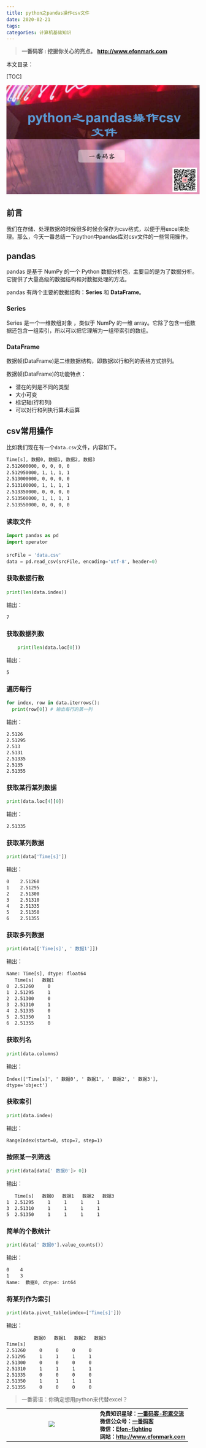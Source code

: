 ```yaml
---
title: python之pandas操作csv文件
date: 2020-02-21
tags: 
categories: 计算机基础知识
---
```


> **一番码客 : 挖掘你关心的亮点。**
> **http://www.efonmark.com**

本文目录：

[TOC]

![image-20200221223448593](2020-02-21-python之pandas操作csv文件/image-20200221223448593.png)

<!-- more -->

## 前言

我们在存储、处理数据的时候很多时候会保存为csv格式，以便于用excel来处理。那么，今天一番总结一下python中pandas库对csv文件的一些常用操作。

## pandas 

pandas 是基于 NumPy 的一个 Python 数据分析包，主要目的是为了数据分析。它提供了大量高级的数据结构和对数据处理的方法。

pandas 有两个主要的数据结构：**Series** 和 **DataFrame**。

### Series

Series 是一个一维数组对象 ，类似于 NumPy 的一维 array。它除了包含一组数据还包含一组索引，所以可以把它理解为一组带索引的数组。

### DataFrame

数据帧(DataFrame)是二维数据结构，即数据以行和列的表格方式排列。

数据帧(DataFrame)的功能特点：

* 潜在的列是不同的类型
* 大小可变
* 标记轴(行和列)
* 可以对行和列执行算术运算

## csv常用操作

比如我们现在有一个`data.csv`文件，内容如下。

```txt
Time[s], 数据0, 数据1, 数据2, 数据3
2.512600000, 0, 0, 0, 0
2.512950000, 1, 1, 1, 1
2.513000000, 0, 0, 0, 0
2.513100000, 1, 1, 1, 1
2.513350000, 0, 0, 0, 0
2.513500000, 1, 1, 1, 1
2.513550000, 0, 0, 0, 0
```

### 读取文件

```python
import pandas as pd
import operator

srcFile = 'data.csv'
data = pd.read_csv(srcFile, encoding='utf-8', header=0)
```

### 获取数据行数

```python
print(len(data.index))
```

输出：

```
7
```



### 获取数据列数

```python
    print(len(data.loc[0]))
```

输出：

```
5
```



### 遍历每行

```python
for index, row in data.iterrows():
  print(row[0]) # 输出每行的第一列
```

输出：

```
2.5126
2.51295
2.513
2.5131
2.51335
2.5135
2.51355
```



### 获取某行某列数据

```python
print(data.loc[4][0])
```

输出：

```
2.51335
```



### 获取某列数据

```python
print(data['Time[s]'])
```

输出：

```
0    2.51260
1    2.51295
2    2.51300
3    2.51310
4    2.51335
5    2.51350
6    2.51355
```



### 获取多列数据

```python
print(data[['Time[s]', ' 数据1']])
```

输出：

```
Name: Time[s], dtype: float64
   Time[s]   数据1
0  2.51260     0
1  2.51295     1
2  2.51300     0
3  2.51310     1
4  2.51335     0
5  2.51350     1
6  2.51355     0
```



### 获取列名

```python
print(data.columns)
```

输出：

```
Index(['Time[s]', ' 数据0', ' 数据1', ' 数据2', ' 数据3'], dtype='object')   
```



### 获取索引

```python
print(data.index)
```

输出：

```
RangeIndex(start=0, stop=7, step=1)
```



### 按照某一列筛选

```python
print(data[data[' 数据0']> 0])
```

输出：

```
   Time[s]   数据0   数据1   数据2   数据3
1  2.51295     1     1     1     1
3  2.51310     1     1     1     1
5  2.51350     1     1     1     1
```



### 简单的个数统计

```python
print(data[' 数据0'].value_counts())
```

输出：

```
0    4
1    3
Name:  数据0, dtype: int64
```



### 将某列作为索引

```python
print(data.pivot_table(index=['Time[s]'])）
```

输出：

```
          数据0   数据1   数据2   数据3
Time[s]
2.51260     0     0     0     0
2.51295     1     1     1     1
2.51300     0     0     0     0
2.51310     1     1     1     1
2.51335     0     0     0     0
2.51350     1     1     1     1
2.51355     0     0     0     0
```



> 一番雾语：你确定想用python来代替excel？

<table>
<tr>
<td ><center><img src="http://www.efonmark.com/efonmark-blog/readme/guanzhu_1.jpg" width=50%></center></td>
<td width="50%" align=left><b>
    免费知识星球：<a href="http://www.efonmark.com/efonmark-blog/readme/zhishixingqiu1.png">一番码客-积累交流</a><br>
    微信公众号：<a href="http://www.efonmark.com/efonmark-blog/readme/guanzhu_1.jpg">一番码客</a><br>
    微信：<a href="http://www.efonmark.com/efonmark-blog/readme/weixin.jpg">Efon-fighting</a><br>
    网站：<a href="http://www.efonmark.com">http://www.efonmark.com</a><br></b></td>
</tr>
</table>
